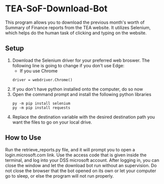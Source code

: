 # TEA-SoF-Download-Bot
This program allows you to download the previous month's worth of Summary of Finance reports from the TEA website. It utilizes Selenium, which helps do the human task of clicking and typing on the website.

## Setup
1) Download the Selenium driver for your preferred web broswer. The following line is going to change if you don't use Edge:
    - If you use Chrome
    ```
    driver = webdriver.Chrome()
    ```
2) If you don't have python installed onto the computer, do so now
3) Open the command prompt and install the following python libraries
   ```
   py -m pip install selenium
   py -m pip install requests
4) Replace the destination variable with the desired destination path you want the files to go on your local drive.


## How to Use
Run the retrieve_reports.py file, and it will prompt you to open a login.microsoft.com link. Use the access code that is given inside the terminal, and log into your DSS microsoft account. After logging in, you can close the window and let the download bot run without an supervision. Do not close the browser that the bot opened on its own or let your computer go to sleep, or else the program will not run properly.

